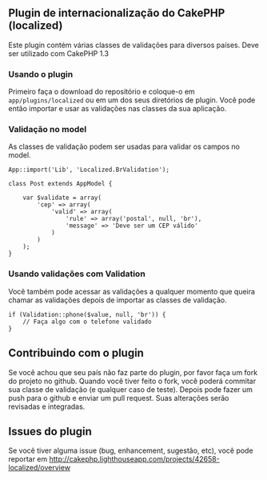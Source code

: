 ## Plugin de internacionalização do CakePHP (localized)

Este plugin contém várias classes de validações para diversos países. Deve ser utilizado com CakePHP 1.3

### Usando o plugin

Primeiro faça o download do repositório e coloque-o em `app/plugins/localized` ou em um dos seus diretórios de plugin. Você pode então importar e usar as validações nas classes da sua aplicação.

### Validação no model

As classes de validação podem ser usadas para validar os campos no model.

	App::import('Lib', 'Localized.BrValidation');
	
	class Post extends AppModel {
	
		var $validate = array(
			'cep' => array(
				'valid' => array(
					'rule' => array('postal', null, 'br'),
					'message' => 'Deve ser um CEP válido'
				)
			)
		);
	}

### Usando validações com Validation

Você também pode acessar as validações a qualquer momento que queira chamar as validações depois de importar as classes de validação.

	if (Validation::phone($value, null, 'br')) {
		// Faça algo com o telefone validado
	}

## Contribuindo com o plugin

Se você achou que seu país não faz parte do plugin, por favor faça um fork do projeto no github. Quando você tiver feito o fork, você poderá commitar sua classe de validação (e qualquer caso de teste). Depois pode fazer um push para o github e enviar um pull request. Suas alterações serão revisadas e integradas.

## Issues do plugin

Se você tiver alguma issue (bug, enhancement, sugestão, etc), você pode reportar em http://cakephp.lighthouseapp.com/projects/42658-localized/overview